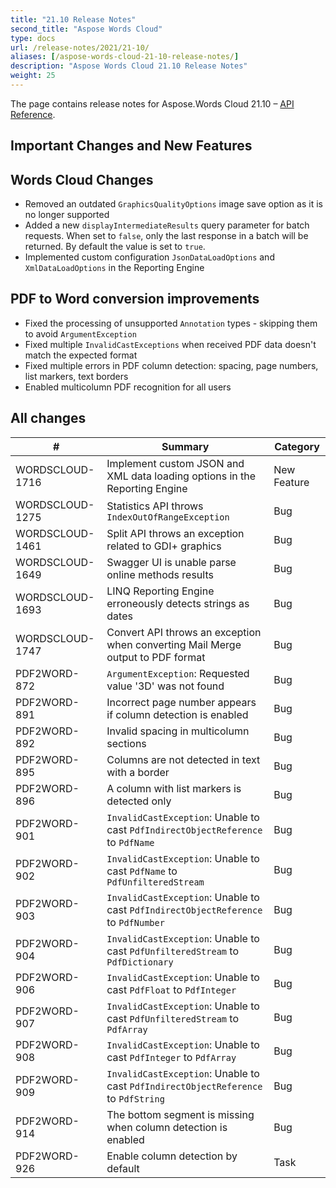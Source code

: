 ```yaml
---
title: "21.10 Release Notes"
second_title: "Aspose Words Cloud"
type: docs
url: /release-notes/2021/21-10/
aliases: [/aspose-words-cloud-21-10-release-notes/]
description: "Aspose Words Cloud 21.10 Release Notes"
weight: 25
---
```


The page contains release notes for Aspose.Words Cloud 21.10 – [API Reference](https://apireference.aspose.cloud/words/).

## Important Changes and New Features

## Words Cloud Changes

- Removed an outdated `GraphicsQualityOptions` image save option as it is no longer supported
- Added a new `displayIntermediateResults` query parameter for batch requests. When set to `false`, only the last response in a batch will be returned. By default the value is set to `true`.
- Implemented custom configuration `JsonDataLoadOptions` and `XmlDataLoadOptions` in the Reporting Engine

## PDF to Word conversion improvements

- Fixed the processing of unsupported `Annotation` types - skipping them to avoid `ArgumentException`
- Fixed multiple `InvalidCastExceptions` when received PDF data doesn't match the expected format
- Fixed multiple errors in PDF column detection: spacing, page numbers, list markers, text borders
- Enabled multicolumn PDF recognition for all users

## All changes

| #               | Summary                                                                                       | Category    |
|-----------------|-----------------------------------------------------------------------------------------------|-------------|
| WORDSCLOUD-1716 | Implement custom JSON and XML data loading options in the Reporting Engine                    | New Feature |
| WORDSCLOUD-1275 | Statistics API throws `IndexOutOfRangeException`                                              | Bug         |
| WORDSCLOUD-1461 | Split API throws an exception related to GDI+ graphics                                        | Bug         |
| WORDSCLOUD-1649 | Swagger UI is unable parse online methods results                                             | Bug         |
| WORDSCLOUD-1693 | LINQ Reporting Engine erroneously detects strings as dates                                    | Bug         |
| WORDSCLOUD-1747 | Convert API throws an exception when converting Mail Merge output to PDF format               | Bug         |
| PDF2WORD-872    | `ArgumentException`: Requested value '3D' was not found                                       | Bug      |
| PDF2WORD-891    | Incorrect page number appears if column detection is enabled                                  | Bug      |
| PDF2WORD-892    | Invalid spacing in multicolumn sections                                                       | Bug      |
| PDF2WORD-895    | Columns are not detected in text with a border                                                | Bug      |
| PDF2WORD-896    | A column with list markers is detected only                                                   | Bug      |
| PDF2WORD-901    | `InvalidCastException`: Unable to cast `PdfIndirectObjectReference` to `PdfName`              | Bug      |
| PDF2WORD-902    | `InvalidCastException`: Unable to cast `PdfName` to `PdfUnfilteredStream`                     | Bug      |
| PDF2WORD-903    | `InvalidCastException`: Unable to cast `PdfIndirectObjectReference` to `PdfNumber`            | Bug      |
| PDF2WORD-904    | `InvalidCastException`: Unable to cast `PdfUnfilteredStream` to `PdfDictionary`               | Bug      |
| PDF2WORD-906    | `InvalidCastException`: Unable to cast `PdfFloat` to `PdfInteger`                             | Bug      |
| PDF2WORD-907    | `InvalidCastException`: Unable to cast `PdfUnfilteredStream` to `PdfArray`                    | Bug      |
| PDF2WORD-908    | `InvalidCastException`: Unable to cast `PdfInteger` to `PdfArray`                             | Bug      |
| PDF2WORD-909    | `InvalidCastException`: Unable to cast `PdfIndirectObjectReference` to `PdfString`            | Bug      |
| PDF2WORD-914    | The bottom segment is missing when column detection is enabled                                | Bug      |
| PDF2WORD-926    | Enable column detection by default                                                            | Task     |

